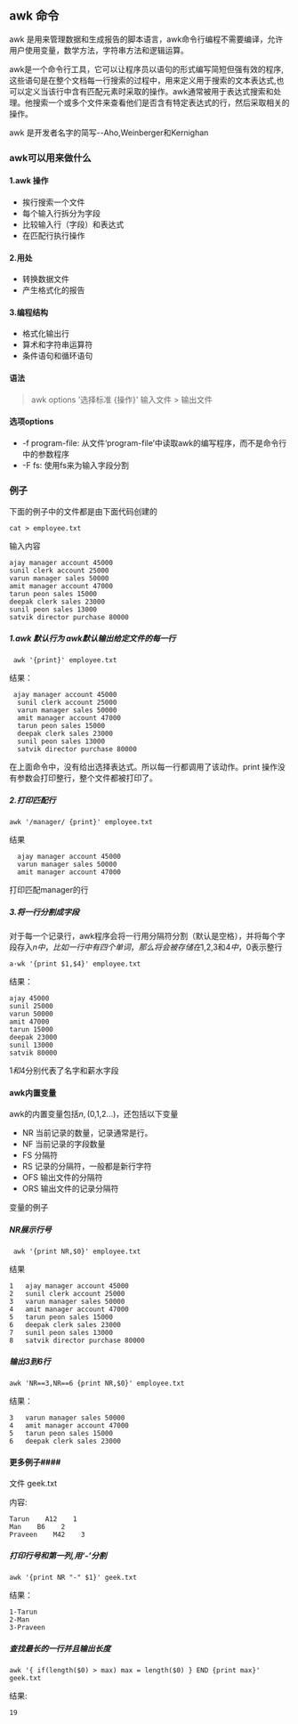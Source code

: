 ## awk 命令 ##

awk 是用来管理数据和生成报告的脚本语言，awk命令行编程不需要编译，允许用户使用变量，数学方法，字符串方法和逻辑运算。

awk是一个命令行工具，它可以让程序员以语句的形式编写简短但强有效的程序,这些语句是在整个文档每一行搜索的过程中，用来定义用于搜索的文本表达式,也可以定义当该行中含有匹配元素时采取的操作。awk通常被用于表达式搜索和处理。他搜索一个或多个文件来查看他们是否含有特定表达式的行，然后采取相关的操作。

awk 是开发者名字的简写--Aho,Weinberger和Kernighan

### awk可以用来做什么 ###

#### 1.awk 操作  ####
* 挨行搜索一个文件
* 每个输入行拆分为字段
* 比较输入行（字段）和表达式
* 在匹配行执行操作

#### 2.用处 ####
* 转换数据文件
* 产生格式化的报告

#### 3.编程结构 ####

* 格式化输出行
* 算术和字符串运算符
* 条件语句和循环语句

#### 语法 ####

> awk options '选择标准 {操作}' 输入文件 > 输出文件

#### 选项options ####

* -f program-file: 从文件‘program-file’中读取awk的编写程序，而不是命令行中的参数程序
* -F fs: 使用fs来为输入字段分割

### 例子 ###

下面的例子中的文件都是由下面代码创建的

```
cat > employee.txt

```
输入内容

```
ajay manager account 45000
sunil clerk account 25000
varun manager sales 50000
amit manager account 47000
tarun peon sales 15000
deepak clerk sales 23000
sunil peon sales 13000
satvik director purchase 80000 

```
##### 1.awk 默认行为 awk默认输出给定文件的每一行 #####

```
 awk '{print}' employee.txt

```
结果：

```
 ajay manager account 45000
  sunil clerk account 25000
  varun manager sales 50000
  amit manager account 47000
  tarun peon sales 15000
  deepak clerk sales 23000
  sunil peon sales 13000
  satvik director purchase 80000
```
在上面命令中，没有给出选择表达式。所以每一行都调用了该动作。print 操作没有参数会打印整行，整个文件都被打印了。

##### 2.打印匹配行 #####

```
awk '/manager/ {print}' employee.txt

```
结果

```
  ajay manager account 45000
  varun manager sales 50000
  amit manager account 47000
```
打印匹配manager的行

##### 3.将一行分割成字段 #####

对于每一个记录行，awk程序会将一行用分隔符分割（默认是空格），并将每个字段存入$n中，比如一行中有四个单词，那么将会被存储在$1,$2,$3和$4中，$0表示整行

```
a·wk '{print $1,$4}' employee.txt
```
结果：
```
ajay 45000
sunil 25000
varun 50000
amit 47000
tarun 15000
deepak 23000
sunil 13000
satvik 80000
```
$1和$4分别代表了名字和薪水字段

#### awk内置变量 ####

awk的内置变量包括$n,($0,$1,$2...)，还包括以下变量

* NR 当前记录的数量，记录通常是行。
* NF 当前记录的字段数量
* FS 分隔符
* RS 记录的分隔符，一般都是新行字符
* OFS 输出文件的分隔符
* ORS 输出文件的记录分隔符

变量的例子

##### NR展示行号 #####

```
 awk '{print NR,$0}' employee.txt 
```
结果
```
1   ajay manager account 45000
2   sunil clerk account 25000
3   varun manager sales 50000
4   amit manager account 47000
5   tarun peon sales 15000
6   deepak clerk sales 23000
7   sunil peon sales 13000
8   satvik director purchase 80000
```

##### 输出3到6行 #####

```
awk 'NR==3,NR==6 {print NR,$0}' employee.txt

```
结果：
```
3   varun manager sales 50000
4   amit manager account 47000
5   tarun peon sales 15000
6   deepak clerk sales 23000
```

#### 更多例子####

文件 geek.txt

内容:

```
Tarun    A12    1
Man    B6    2
Praveen    M42    3
```
##### 打印行号和第一列,用‘-’分割  #####

```
awk '{print NR "-" $1}' geek.txt
```
结果：
```
1-Tarun
2-Man
3-Praveen

```
##### 查找最长的一行并且输出长度 #####

```
awk '{ if(length($0) > max) max = length($0) } END {print max}' geek.txt

```
结果:
```
19
```

